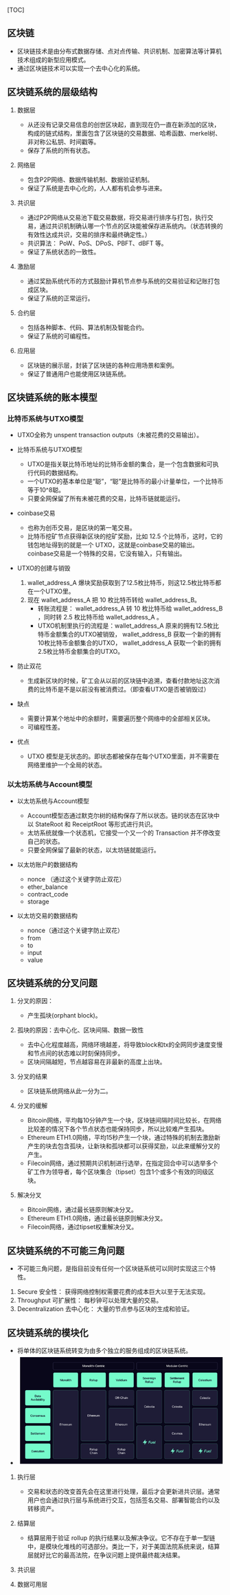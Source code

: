 [TOC]

## 区块链
- 区块链技术是由分布式数据存储、点对点传输、共识机制、加密算法等计算机技术组成的新型应用模式。
- 通过区块链技术可以实现一个去中心化的系统。

## 区块链系统的层级结构
1. 数据层
    - 从还没有记录交易信息的创世区块起，直到现在仍一直在新添加的区块，构成的链式结构，里面包含了区块链的交易数据、哈希函数、merkel树、非对称公私钥、时间戳等。
    - 保存了系统的所有状态。

2. 网络层
    - 包含P2P网络、数据传输机制、数据验证机制。
    - 保证了系统是去中心化的，人人都有机会参与进来。

3. 共识层
    - 通过P2P网络从交易池下载交易数据，将交易进行排序与打包，执行交易，通过共识机制确认哪一个节点的区块能被保存进系统内。（状态转换的有效性达成共识，交易的排序和最终确定性。）
    - 共识算法： PoW、PoS、DPoS、PBFT、dBFT 等。
    - 保证了系统状态的一致性。

4. 激励层
    - 通过奖励系统代币的方式鼓励计算机节点参与系统的交易验证和记账打包成区块。
    - 保证了系统的正常运行。

5. 合约层
    - 包括各种脚本、代码、算法机制及智能合约。
    - 保证了系统的可编程性。

6. 应用层
    - 区块链的展示层，封装了区块链的各种应用场景和案例。
    - 保证了普通用户也能使用区块链系统。

## 区块链系统的账本模型
### 比特币系统与UTXO模型
- UTXO全称为 unspent transaction outputs（未被花费的交易输出）。

- 比特币系统与UTXO模型
    - UTXO是指关联比特币地址的比特币金额的集合，是一个包含数据和可执行代码的数据结构。
    - 一个UTXO的基本单位是“聪”，“聪”是比特币的最小计量单位，一个比特币等于10^8聪。
    - 只要全网保留了所有未被花费的交易，比特币链就能运行。

- coinbase交易
    - 也称为创币交易，是区块的第一笔交易。
    - 比特币挖矿节点获得新区块的挖矿奖励，比如 12.5 个比特币，这时，它的钱包地址得到的就是一个 UTXO，这就是coinbase交易的输出。coinbase交易是一个特殊的交易，它没有输入，只有输出。

- UTXO的创建与销毁
    1. wallet_address_A 爆块奖励获取到了12.5枚比特币，则这12.5枚比特币都在一个UTXO里。
    2. 现在 wallet_address_A 把 10 枚比特币转给 wallet_address_B。
        - 转账流程是： wallet_address_A 转 10 枚比特币给 wallet_address_B ，同时转 2.5 枚比特币给 wallet_address_A 。
        - UTXO机制里执行的流程是：wallet_address_A 原来的拥有12.5枚比特币金额集合的UTXO被销毁， wallet_address_B 获取一个新的拥有10枚比特币金额集合的UTXO， wallet_address_A 获取一个新的拥有2.5枚比特币金额集合的UTXO。

- 防止双花
    - 生成新区块的时候，矿工会从以前的区块链中追溯，查看付款地址这次消费的比特币是不是以前没有被消费过。（即查看UTXO是否被销毁过）

- 缺点
    - 需要计算某个地址中的余额时，需要遍历整个网络中的全部相关区块。
    - 可编程性差。

- 优点
    - UTXO 模型是无状态的。即状态都被保存在每个UTXO里面，并不需要在网络里维护一个全局的状态。

### 以太坊系统与Account模型
- 以太坊系统与Account模型
    - Account模型态通过默克尔树的结构保存了所以状态。链的状态在区块中以 StateRoot 和 ReceiptRoot 等形式进行共识。
    - 太坊系统就像一个状态机，它接受一个又一个的 Transaction 并不停改变自己的状态。
    - 只要全网保留了最新的状态，以太坊链就能运行。

- 以太坊账户的数据结构
    - nonce （通过这个关键字防止双花）
    - ether_balance
    - contract_code
    - storage

- 以太坊交易的数据结构
    - nonce（通过这个关键字防止双花）
    - from
    - to
    - input
    - value

## 区块链系统的分叉问题
1. 分叉的原因：
   - 产生孤块(orphant block)。

2. 孤块的原因：去中心化、区块间隔、数据一致性
    - 去中心化程度越高，网络环境越差，将导致block和tx的全网同步速度变慢和节点间的状态难以时刻保持同步。
    - 区块间隔越短，节点越容易在非最新的高度上出块。

3. 分叉的结果
    - 区块链系统网络从此一分为二。

4. 分叉的缓解
    - Bitcoin网络，平均每10分钟产生一个块，区块链间隔时间比较长，在网络比较差的情况下各个节点状态也能保持同步，所以比较难产生孤块。
    - Ethereum ETH1.0网络，平均15秒产生一个块，通过特殊的机制去激励新产生的块去包含孤块，让新块和孤块都可以获得奖励，以此来缓解分叉的产生。
    - Filecoin网络，通过预期共识机制进行选举，在指定回合中可以选举多个矿工作为领导者，每个区块集合（tipset）包含1个或多个有效的同级区块。

5. 解决分叉
    -  Bitcoin网络，通过最长链原则解决分叉。
    -  Ethereum ETH1.0网络，通过最长链原则解决分叉。
    -  Filecoin网络，通过tipset权重解决分叉。

## 区块链系统的不可能三角问题
- 不可能三角问题，是指目前没有任何一个区块链系统可以同时实现这三个特性。

1. Secure 安全性： 获得网络控制权需要花费的成本巨大以至于无法实现。
2. Throughput 可扩展性： 每秒钟可以处理大量的交易。
3. Decentralization 去中心化： 大量的节点参与区块的生成和验证。

## 区块链系统的模块化
- 将单体的区块链系统转变为由多个独立的服务组成的区块链系统。
- ![](./picture/bc_module.png)

1. 执行层
   - 交易和状态的改变首先会在这里进行处理，最后才会更新进共识层。通常用户也会通过执行层与系统进行交互，包括签名交易、部署智能合约以及转移资产。

2. 结算层
   - 结算层用于验证 rollup 的执行结果以及解决争议。它不存在于单一型链中，是模块化堆栈的可选部分。类比一下，对于美国法院系统来说，结算层就好比它的最高法院，在争议问题上提供最终裁决结果。

3. 共识层

4. 数据可用层